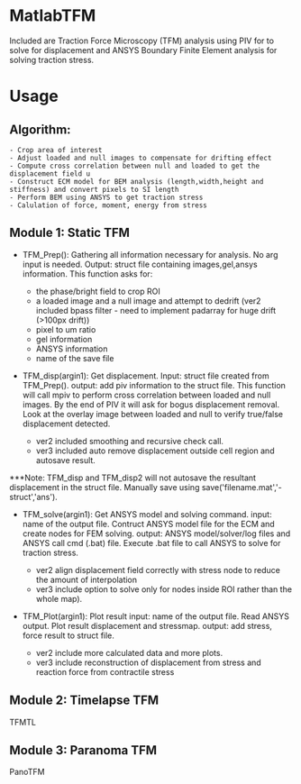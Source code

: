 # MatlabTFM

Included are Traction Force Microscopy (TFM) analysis using PIV for to solve for displacement and ANSYS Boundary Finite Element analysis for solving traction stress.

# Usage

## Algorithm: 
	- Crop area of interest
	- Adjust loaded and null images to compensate for drifting effect
	- Compute cross correlation between null and loaded to get the displacement field u
	- Construct ECM model for BEM analysis (length,width,height and stiffness) and convert pixels to SI length
	- Perform BEM using ANSYS to get traction stress
	- Calulation of force, moment, energy from stress
 
	
## Module 1: Static TFM
- TFM_Prep(): 
Gathering all information necessary for analysis. No arg input is needed. Output: struct file containing images,gel,ansys information. This function asks for: 
	- the phase/bright field to crop ROI
	- a loaded image and a null image and attempt to dedrift 
	(ver2 included bpass filter - need to implement padarray for huge drift (>100px drift))
	- pixel to um ratio
	- gel information
	- ANSYS information
	- name of the save file

- TFM_disp(argin1): Get displacement. Input: struct file created from TFM_Prep(). output: add piv information to the struct file.
This function will call mpiv to perform cross correlation between loaded and null images. By the end of PIV it will ask for bogus displacement removal. Look at the overlay image between loaded and null to verify true/false displacement detected. 
	- ver2 included smoothing and recursive check call.
	- ver3 included auto remove displacement outside cell region and autosave result.

***Note: TFM_disp and TFM_disp2 will not autosave the resultant displacement in the struct file. Manually save using save('filename.mat','-struct','ans').

- TFM_solve(argin1): Get ANSYS model and solving command. input: name of the output file. Contruct ANSYS model file for the ECM and create nodes for FEM solving.
output: ANSYS model/solver/log files and ANSYS call cmd (.bat) file. Execute .bat file to call ANSYS to solve for traction stress.
	- ver2 align displacement field correctly with stress node to reduce the amount of interpolation
	- ver3 include option to solve only for nodes inside ROI rather than the whole map).

- TFM_Plot(argin1): Plot result input: name of the output file. Read ANSYS output. Plot result displacement and stressmap.
output: add stress, force result to struct file.
	- ver2 include more calculated data and more plots.
	- ver3 include reconstruction of displacement from stress and reaction force from contractile stress

## Module 2: Timelapse TFM

TFMTL

## Module 3: Paranoma TFM

PanoTFM
